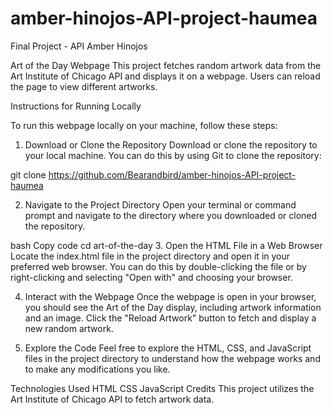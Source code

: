 # amber-hinojos-API-project-haumea
Final Project - API 
Amber Hinojos

Art of the Day Webpage
This project fetches random artwork data from the Art Institute of Chicago API and displays it on a webpage. Users can reload the page to view different artworks.

Instructions for Running Locally

To run this webpage locally on your machine, follow these steps:

1. Download or Clone the Repository
Download or clone the repository to your local machine. You can do this by using Git to clone the repository:


git clone https://github.com/Bearandbird/amber-hinojos-API-project-haumea


2. Navigate to the Project Directory
Open your terminal or command prompt and navigate to the directory where you downloaded or cloned the repository.

bash
Copy code
cd art-of-the-day
3. Open the HTML File in a Web Browser
Locate the index.html file in the project directory and open it in your preferred web browser. You can do this by double-clicking the file or by right-clicking and selecting "Open with" and choosing your browser.

4. Interact with the Webpage
Once the webpage is open in your browser, you should see the Art of the Day display, including artwork information and an image. Click the "Reload Artwork" button to fetch and display a new random artwork.

5. Explore the Code
Feel free to explore the HTML, CSS, and JavaScript files in the project directory to understand how the webpage works and to make any modifications you like.

Technologies Used
HTML
CSS
JavaScript
Credits
This project utilizes the Art Institute of Chicago API to fetch artwork data.